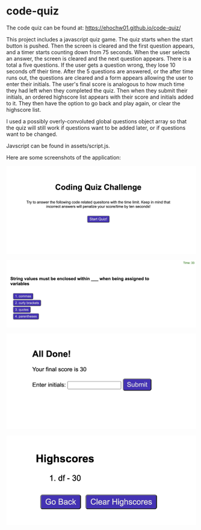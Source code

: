 # code-quiz

The code quiz can be found at: https://ehochw01.github.io/code-quiz/

This project includes a javascript quiz game. The quiz starts when the start button is pushed. Then the screen is cleared and the first question appears, and a timer starts counting down from 75 seconds. When the user selects an answer, the screen is cleared and the next question appears. There is a total a five questions. If the user gets a question wrong, they lose 10 seconds off their time. After the 5 questions are answered, or the after time runs out, the questions are cleared and a form appears allowing the user to enter their initials. The user's final score is analogous to how much time they had left when they completed the quiz. Then when they submit their initials, an ordered highscore list appears with their score and initials added to it. They then have the option to go back and play again, or clear the highscore list.

I used a possibly overly-convoluted global questions object array so that the quiz will still work if questions want to be added later, or if questions want to be changed. 

Javscript can be found in assets/script.js.

Here are some screenshots of the application:

![Start Screen](assets/images/start-screen.png)

![Example Question](assets/images/example-question.png)

![Initials Screen](assets/images/initials-screen.png)

![High Scores](assets/images/high-scores.png)

